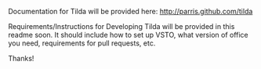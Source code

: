 Documentation for Tilda will be provided here: http://parris.github.com/tilda

Requirements/Instructions for Developing Tilda will be provided in this readme soon. It should include how to set up VSTO, what version of office you need, requirements for pull requests, etc.

Thanks!